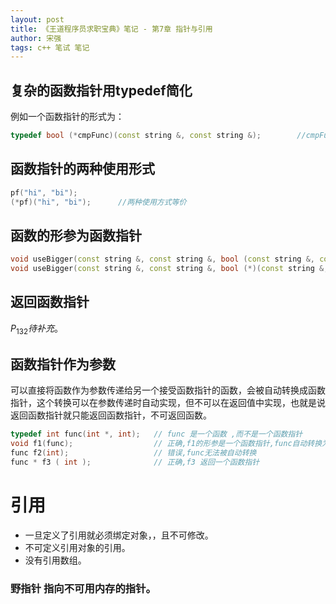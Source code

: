 ```yaml
---
layout: post
title: 《王道程序员求职宝典》笔记 - 第7章 指针与引用
author: 宋强
tags: c++ 笔试 笔记
---
```


## 复杂的函数指针用typedef简化
例如一个函数指针的形式为：
```c++
typedef bool (*cmpFunc)(const string &, const string &);        //cmpFunc就成为了一个函数指针类型
```

## 函数指针的两种使用形式
```c++
pf("hi", "bi");
(*pf)("hi", "bi");      //两种使用方式等价
```

## 函数的形参为函数指针
```c++
void useBigger(const string &, const string &, bool (const string &, const string &));
void useBigger(const string &, const string &, bool (*)(const string &, const string &));       //两种方式等价
```

## 返回函数指针
$P_{132} 待补充。$

## 函数指针作为参数
可以直接将函数作为参数传递给另一个接受函数指针的函数，会被自动转换成函数指针，这个转换可以在参数传递时自动实现，但不可以在返回值中实现，也就是说返回函数指针就只能返回函数指针，不可返回函数。
```c++
typedef int func(int *, int);   // func 是一个函数 ,而不是一个函数指针
void f1(func);                  // 正确,f1的形参是一个函数指针,func自动转换为函数指针
func f2(int);                   // 错误,func无法被自动转换
func * f3 ( int );              // 正确,f3 返回一个函数指针
```

# 引用
* 一旦定义了引用就必须绑定对象，，且不可修改。
* 不可定义引用对象的引用。
* 没有引用数组。

### 野指针 <span>指向不可用内存的指针。</span>